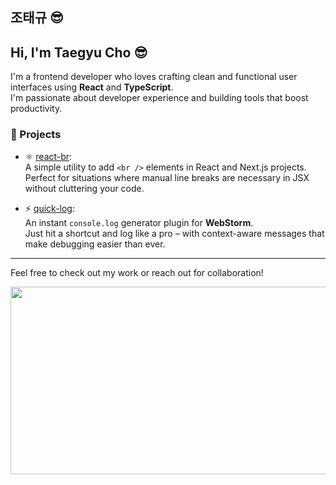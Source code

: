 ## 조태규 😎

## Hi, I'm Taegyu Cho 😎

I'm a frontend developer who loves crafting clean and functional user interfaces using **React** and **TypeScript**.  
I'm passionate about developer experience and building tools that boost productivity.

### 🔧 Projects

- :atom_symbol: [react-br](https://github.com/0r0loo/react-br):  
  A simple utility to add `<br />` elements in React and Next.js projects.  
  Perfect for situations where manual line breaks are necessary in JSX without cluttering your code.

- ⚡ [quick-log](https://github.com/0r0loo/quick-log):  
  An instant `console.log` generator plugin for **WebStorm**.  
  Just hit a shortcut and log like a pro – with context-aware messages that make debugging easier than ever.

---

Feel free to check out my work or reach out for collaboration!

  <a href="https://github.com/devxb/gitanimals">
<img
  src="https://render.gitanimals.org/farms/0r0loo"
  width="600"
  height="300"
/>
</a>
